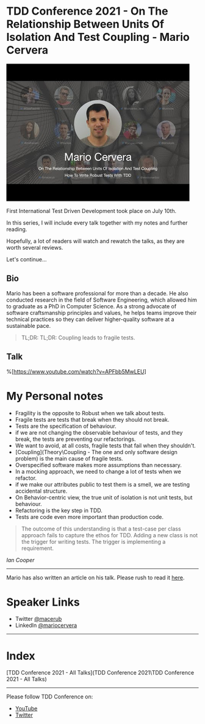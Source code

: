 # TDD Conference 2021 - On The Relationship Between Units Of Isolation And Test Coupling - Mario Cervera

![TDD Conference 2021 - On The Relationship Between Units Of Isolation And Test Coupling - Mario Cervera](mario.jpg)

First International Test Driven Development took place on July 10th. 

In this series, I will include every talk together with my notes and further reading.

Hopefully, a lot of readers will watch and rewatch the talks, as they are worth several reviews.

Let's continue...

## Bio 

Mario has been a software professional for more than a decade. He also conducted research in the field of Software Engineering, which allowed him to graduate as a PhD in Computer Science. As a strong advocate of software craftsmanship principles and values, he helps teams improve their technical practices so they can deliver higher-quality software at a sustainable pace.
  
> TL;DR: TL;DR: Coupling leads to fragile tests.

## Talk

%[https://www.youtube.com/watch?v=APFbb5MwLEU]

# My Personal notes

- Fragility is the opposite to Robust when we talk about tests.
- Fragile tests are tests that break when they should not break.
- Tests are the specification of behaviour.
- if we are not changing the observable behaviour of tests, and they break, the tests are preventing our refactorings.
- We want to avoid, at all costs, fragile tests that fail when they shouldn't.
- [Coupling](Theory\Coupling - The one and only software design problem) is the main cause of fragile tests.
- Overspecified software makes more assumptions than necessary.
- In a mocking approach, we need to change a lot of tests when we refactor.
- if we make our attributes public to test them is a smell, we are testing accidental structure.
- On Behavior-centric view, the true unit of isolation is not unit tests, but behaviour.
- Refactoring is the key step in TDD.
- Tests are code even more important than production code.

>  The outcome of this understanding is that a test-case per class approach fails to capture the ethos for TDD. Adding a new class is not the trigger for writing tests. The trigger is implementing a requirement.

_Ian Cooper_

* * *

Mario has also written an article on his talk.
Please rush to read it [here](https://mariocervera.com/talk-1st-international-conference-tdd#ckrnf3pkq0bg5fws15gwgg8a8).

# Speaker Links

- Twitter [@macerub](https://twitter.com/macerub) 
- LinkedIn [@mariocervera](https://www.linkedin.com/in/mariocervera) 

* * *

# Index

[TDD Conference 2021 - All Talks](TDD Conference 2021\TDD Conference 2021 - All Talks)

* * *

Please follow TDD Conference on:

- [YouTube](https://www.youtube.com/channel/UCKn-DadPoyYssfAOMk1LSew)
- [Twitter](https://twitter.com/tddconf)

